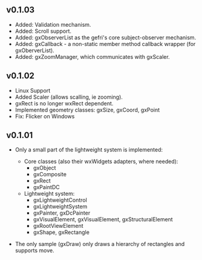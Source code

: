 v0.1.03
-------
- Added: Validation mechanism.
- Added: Scroll support.
- Added: gxObserverList as the gefri's core subject-observer mechanism.
- Added: gxCallback - a non-static member method callback wrapper (for gxOberverList).
- Added: gxZoomManager, which communicates with gxScaler.

v0.1.02
-------

- Linux Support
- Added Scaler (allows scalling, ie zooming).
- gxRect is no longer wxRect dependent.
- Implemented geometry classes: gxSize, gxCoord, gxPoint
- Fix: Flicker on Windows

v0.1.01
-------

- Only a small part of the lightweight system is implemented:
  - Core classes (also their wxWidgets adapters, where needed):
     - gxObject
     - gxComposite
     - gxRect
     - gxPaintDC
  - Lightweight system:
     - gxLightweightControl
     - gxLightweightSystem
     - gxPainter, gxDcPainter
     - gxVisualElement, gxVisualElement, gxStructuralElement
     - gxRootViewElement
     - gxShape, gxRectangle

- The only sample (gxDraw) only draws a hierarchy of rectangles and supports move.